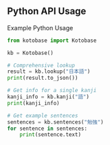 ## Python API Usage

Example Python Usage

```python
from kotobase import Kotobase

kb = Kotobase()

# Comprehensive lookup
result = kb.lookup("日本語")
print(result.to_json())

# Get info for a single kanji
kanji_info = kb.kanji("語")
print(kanji_info)

# Get example sentences
sentences = kb.sentences("勉強")
for sentence in sentences:
    print(sentence.text)
```
